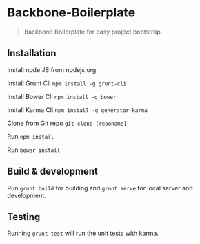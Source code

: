 # Backbone-Boilerplate

> Backbone Boilerplate for easy project bootstrap

## Installation

Install node JS from nodejs.org

Install Grunt Cli `npm install -g grunt-cli`

Install Bower Cli `npm install -g bower`

Install Karma Cli `npm install -g generator-karma`

Clone from Git repo `git clone [reponame]`

Run `npm install`

Run `bower install`

## Build & development

Run `grunt build` for building and `grunt serve` for local server and development.

## Testing

Running `grunt test` will run the unit tests with karma.

